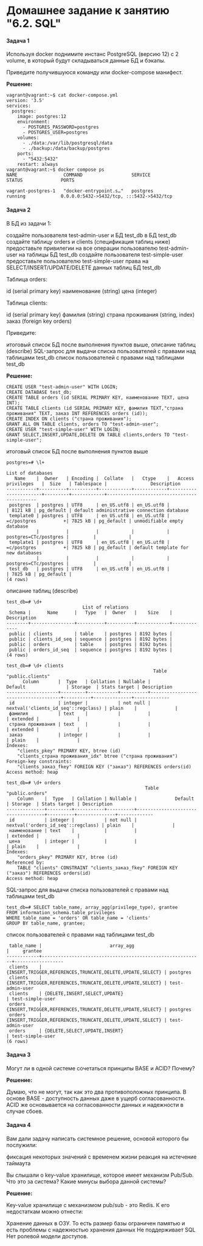 # Домашнее задание к занятию "6.2. SQL"

#### Задача 1
   
Используя docker поднимите инстанс PostgreSQL (версию 12) c 2 volume, в который будут складываться данные БД и бэкапы.

Приведите получившуюся команду или docker-compose манифест.
   
   **Решение:**
```
vagrant@vagrant:~$ cat docker-compose.yml
version: '3.5'
services:
  postgres:
    image: postgres:12
    environment:
      - POSTGRES_PASSWORD=postgres
      - POSTGRES_USER=postgres
    volumes:
      - ./data:/var/lib/postgresql/data
      - ./backup:/data/backup/postgres
    ports:
      - "5432:5432"
    restart: always
vagrant@vagrant:~$ docker compose ps
NAME                 COMMAND                  SERVICE             STATUS              PORTS

vagrant-postgres-1   "docker-entrypoint.s…"   postgres            running             0.0.0.0:5432->5432/tcp, :::5432->5432/tcp
```

#### Задача 2

В БД из задачи 1:

   создайте пользователя test-admin-user и БД test_db
   в БД test_db создайте таблицу orders и clients (спeцификация таблиц ниже)
   предоставьте привилегии на все операции пользователю test-admin-user на таблицы БД test_db
   создайте пользователя test-simple-user
   предоставьте пользователю test-simple-user права на SELECT/INSERT/UPDATE/DELETE данных таблиц БД test_db

Таблица orders:

   id (serial primary key)
   наименование (string)
   цена (integer)
   
Таблица clients:

   id (serial primary key)
   фамилия (string)
   страна проживания (string, index)
   заказ (foreign key orders)

Приведите:

   итоговый список БД после выполнения пунктов выше,
   описание таблиц (describe)
   SQL-запрос для выдачи списка пользователей с правами над таблицами test_db
   список пользователей с правами над таблицами test_db
   
   **Решение:** 
```
CREATE USER "test-admin-user" WITH LOGIN;
CREATE DATABASE test_db;
CREATE TABLE orders (id SERIAL PRIMARY KEY, наименование TEXT, цена INT);
CREATE TABLE clients (id SERIAL PRIMARY KEY, фамилия TEXT,"страна проживания" TEXT, заказ INT REFERENCES orders (id));
CREATE INDEX ON clients ("страна проживания");
GRANT ALL ON TABLE clients, orders TO "test-admin-user";
CREATE USER "test-simple-user" WITH LOGIN;
GRANT SELECT,INSERT,UPDATE,DELETE ON TABLE clients,orders TO "test-simple-user";
```
   итоговый список БД после выполнения пунктов выше

```
postgres=# \l+
                                                                   List of databases
   Name    |  Owner   | Encoding |  Collate   |   Ctype    |   Access privileges   |  Size   | Tablespace |                Description
-----------+----------+----------+------------+------------+-----------------------+---------+------------+--------------------------------------------
 postgres  | postgres | UTF8     | en_US.utf8 | en_US.utf8 |                       | 8121 kB | pg_default | default administrative connection database
 template0 | postgres | UTF8     | en_US.utf8 | en_US.utf8 | =c/postgres          +| 7825 kB | pg_default | unmodifiable empty database
           |          |          |            |            | postgres=CTc/postgres |         |            |
 template1 | postgres | UTF8     | en_US.utf8 | en_US.utf8 | =c/postgres          +| 7825 kB | pg_default | default template for new databases
           |          |          |            |            | postgres=CTc/postgres |         |            |
 test_db   | postgres | UTF8     | en_US.utf8 | en_US.utf8 |                       | 7825 kB | pg_default |
(4 rows)
```

описание таблиц (describe)

```
test_db=# \d+
                            List of relations
 Schema |      Name      |   Type   |  Owner   |    Size    | Description
--------+----------------+----------+----------+------------+-------------
 public | clients        | table    | postgres | 8192 bytes |
 public | clients_id_seq | sequence | postgres | 8192 bytes |
 public | orders         | table    | postgres | 8192 bytes |
 public | orders_id_seq  | sequence | postgres | 8192 bytes |
(4 rows)

test_db=# \d+ clients
                                                      Table "public.clients"
      Column       |  Type   | Collation | Nullable |               Default               | Storage  | Stats target | Description
-------------------+---------+-----------+----------+-------------------------------------+----------+--------------+-------------
 id                | integer |           | not null | nextval('clients_id_seq'::regclass) | plain    |              |
 фамилия           | text    |           |          |                                     | extended |              |
 страна проживания | text    |           |          |                                     | extended |              |
 заказ             | integer |           |          |                                     | plain    |              |
Indexes:
    "clients_pkey" PRIMARY KEY, btree (id)
    "clients_страна проживания_idx" btree ("страна проживания")
Foreign-key constraints:
    "clients_заказ_fkey" FOREIGN KEY ("заказ") REFERENCES orders(id)
Access method: heap

test_db=# \d+ orders
                                                   Table "public.orders"
    Column    |  Type   | Collation | Nullable |              Default               | Storage  | Stats target | Description
--------------+---------+-----------+----------+------------------------------------+----------+--------------+-------------
 id           | integer |           | not null | nextval('orders_id_seq'::regclass) | plain    |              |
 наименование | text    |           |          |                                    | extended |              |
 цена         | integer |           |          |                                    | plain    |              |
Indexes:
    "orders_pkey" PRIMARY KEY, btree (id)
Referenced by:
    TABLE "clients" CONSTRAINT "clients_заказ_fkey" FOREIGN KEY ("заказ") REFERENCES orders(id)
Access method: heap
```

SQL-запрос для выдачи списка пользователей с правами над таблицами test_db

```
test_db=# SELECT table_name, array_agg(privilege_type), grantee
FROM information_schema.table_privileges
WHERE table_name = 'orders' OR table_name = 'clients'
GROUP BY table_name, grantee;
```
 список пользователей с правами над таблицами test_db

```
 table_name |                         array_agg                         |     grantee
------------+-----------------------------------------------------------+------------------
 clients    | {INSERT,TRIGGER,REFERENCES,TRUNCATE,DELETE,UPDATE,SELECT} | postgres
 clients    | {INSERT,TRIGGER,REFERENCES,TRUNCATE,DELETE,UPDATE,SELECT} | test-admin-user
 clients    | {DELETE,INSERT,SELECT,UPDATE}                             | test-simple-user
 orders     | {INSERT,TRIGGER,REFERENCES,TRUNCATE,DELETE,UPDATE,SELECT} | postgres
 orders     | {INSERT,TRIGGER,REFERENCES,TRUNCATE,DELETE,UPDATE,SELECT} | test-admin-user
 orders     | {DELETE,SELECT,UPDATE,INSERT}                             | test-simple-user
(6 rows)
```


#### Задача 3

   Могут ли в одной системе сочетаться принципы BASE и ACID? Почему?
   
   **Решение:**

   Думаю, что не могут, так как это два противоположных принципа. В основе BASE - доступность данных даже в ущерб
   согласованности. ACID же основывается на согласованности данных и надежности в случае сбоев.
 
#### Задача 4

   Вам дали задачу написать системное решение, основой которого бы послужили:

   фиксация некоторых значений с временем жизни
   реакция на истечение таймаута

   Вы слышали о key-value хранилище, которое имеет механизм Pub/Sub. Что это за система? Какие минусы выбора данной системы?
   
   **Решение:**

   Key-value хранилище с механизмом pub/sub - это Redis.
   К его недостаткам можно отнести:

   Хранение данных в ОЗУ. То есть размер базы ограничен памятью и есть проблемы с надежностью хранения данных
   Не поддерживает SQL
   Нет ролевой модели доступов.